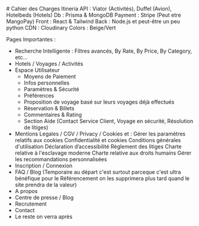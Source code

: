 # Cahier des Charges Itineria
API : Viator (Activités), Duffel (Avion), Hotelbeds (Hotels)
Db : Prisma & MongoDB
Payment : Stripe (Peut etre MangoPay)
Front : React & Tailwind
Back : Node.js et peut-être un peu python
CDN : Cloudinary
Colors : Beige/Vert

Pages Importantes : 
- Recherche Intelligente : Filtres avancés, By Rate, By Price, By Category, etc... 
- Hotels / Voyages / Activités
- Espace Utilisateur
	- Moyens de Paiement
	- Infos personnelles
	- Paramètres & Sécurité
	- Préférences
	- Proposition de voyage basé sur leurs voyages déjà effectués
	- Réservation & Billets
	- Commentaires & Rating
	- Section Aide (Contact Service Client, Voyage en sécurité, Résolution de litiges)
- Mentions Legales / CGV / Privacy / Cookies et :
	Gérer les paramètres relatifs aux cookies
	Confidentialité et cookies
	Conditions générales d'utilisation
	Déclaration d’accessibilité
	Règlement des litiges
	Charte relative à l'esclavage moderne
	Charte relative aux droits humains
	Gérer les recommandations personnalisées
- Inscription / Connexion
- FAQ / Blog (Temporaire au départ c'est surtout parceque c'est ultra bénéfique pour le Référencement on les supprimera plus tard quand le site prendra de la valeur)
- A propos
- Centre de presse / Blog
- Recrutement
- Contact
- Le reste on verra après
